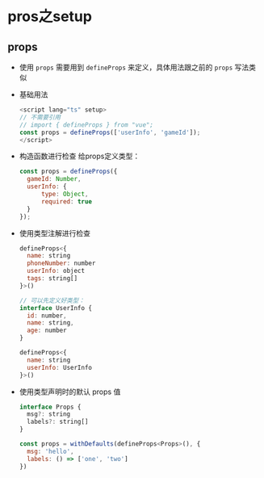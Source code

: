 # pros之setup

## props

  - 使用 `props` 需要用到 `defineProps` 来定义，具体用法跟之前的 `props` 写法类似

  - 基础用法

    ```javascript
    <script lang="ts" setup>
    // 不需要引用
    // import { defineProps } from "vue";
    const props = defineProps(['userInfo', 'gameId']);
    </script>
    ```

  - 构造函数进行检查 给props定义类型：

    ```javascript
    const props = defineProps({
      gameId: Number,
      userInfo: {
          type: Object,
          required: true
      }
    });
    ```

  - 使用类型注解进行检查

    ```javascript
    defineProps<{
      name: string
      phoneNumber: number
      userInfo: object
      tags: string[]
    }>()
    ```

    ```javascript
    // 可以先定义好类型：
    interface UserInfo {
      id: number,
      name: string,
      age: number
    }

    defineProps<{
      name: string
      userInfo: UserInfo
    }>()
    ```

  - 使用类型声明时的默认 props 值

    ```javascript
    interface Props {
      msg?: string
      labels?: string[]
    }

    const props = withDefaults(defineProps<Props>(), {
      msg: 'hello',
      labels: () => ['one', 'two']
    })
    ```
